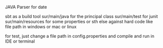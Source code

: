 JAVA Parser for date

sbt as a build tool
sur/main/java for the principal class
sur/main/test for junit
sur/main/resources for some properties or sth else against hard code like file path in windows or mac or linux

for test, just change a file path in config.properties and compile and run in IDE or terminal